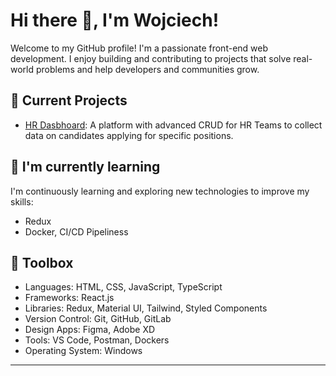 # Hi there 👋, I'm Wojciech!



Welcome to my GitHub profile! I'm a passionate front-end web development. I enjoy building and contributing to projects that solve real-world problems and help developers and communities grow.

## 🔭 Current Projects

- [HR Dasbhoard](https://github.com/Wojciech-Jezierski/HR-Dashboard): A platform with advanced CRUD for HR Teams to collect data on candidates applying for specific positions.

## 🌱 I'm currently learning

I'm continuously learning and exploring new technologies to improve my skills:

- Redux
- Docker, CI/CD Pipeliness

## 🧰 Toolbox

- Languages: HTML, CSS, JavaScript, TypeScript
- Frameworks: React.js
- Libraries: Redux, Material UI, Tailwind, Styled Components
- Version Control: Git, GitHub, GitLab
- Design Apps: Figma, Adobe XD
- Tools: VS Code, Postman, Dockers
- Operating System: Windows

---

